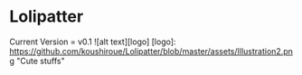 # Lolipatter
Current Version = v0.1
![alt text][logo]
[logo]: https://github.com/koushiroue/Lolipatter/blob/master/assets/Illustration2.png "Cute stuffs"
